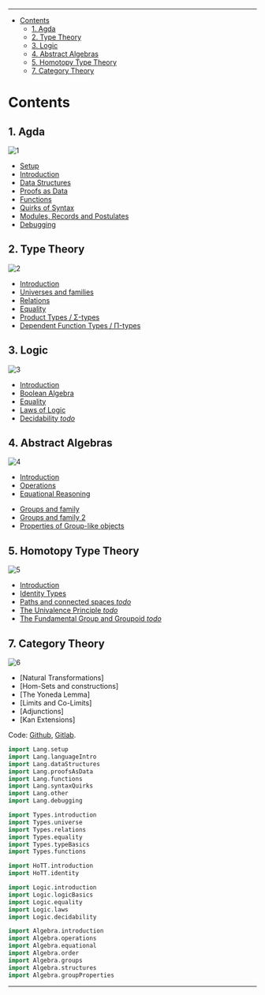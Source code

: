 <!-- START doctoc generated TOC please keep comment here to allow auto update -->
<!-- DON'T EDIT THIS SECTION, INSTEAD RE-RUN doctoc TO UPDATE -->
****

- [Contents](#contents)
  - [1. Agda](#1-agda)
  - [2. Type Theory](#2-type-theory)
  - [3. Logic](#3-logic)
  - [4. Abstract Algebras](#4-abstract-algebras)
  - [5. Homotopy Type Theory](#5-homotopy-type-theory)
  - [7. Category Theory](#7-category-theory)

<!-- END doctoc generated TOC please keep comment here to allow auto update -->


# Contents

## 1. Agda

![1](1.png)

  - [Setup](./Lang.setup.html)
  - [Introduction](./Lang.languageIntro.html)
  - [Data Structures](./Lang.dataStructures.html)
  - [Proofs as Data](./Lang.proofsAsData.html)
  - [Functions](./Lang.functions.html)
  - [Quirks of Syntax](./Lang.syntaxQuirks.html)
  - [Modules, Records and Postulates](./Lang.other.html)
  - [Debugging](./Lang.debugging.html)

## 2. Type Theory

![2](2.png)

  - [Introduction](./Types.introduction.html)
  - [Universes and families](./Types.universe.html)
  - [Relations](./Types.relations.html)
  - [Equality](./Types.equality.html)
  - [Product Types / Σ-types](./Types.typeBasics.html)
  - [Dependent Function Types / Π-types](./Types.functions.html)

## 3. Logic

![3](3.png)

  - [Introduction](./Logic.introduction.html)
  - [Boolean Algebra](./Logic.logicBasics.html)
  - [Equality](./Logic.equality.html)
  - [Laws of Logic](./Logic.laws.html)
  - [Decidability *todo*](./Logic.decidability.html)

## 4. Abstract Algebras

![4](4.png)

  - [Introduction](./Algebra.introduction.html)
  - [Operations](./Algebra.operations.html)
  - [Equational Reasoning](./Algebra.equational.html)
  <!-- - [Ordered objects](./Algebra.order.html) -->
  <!-- - [Properties of ordered objects](./Algebra.orderProperties.html) -->
  - [Groups and family](./Algebra.groups.html)
  - [Groups and family 2](./Algebra.structures.html)
  - [Properties of Group-like objects](./Algebra.groupProperties.html)
  <!-- - [Rings and family](./Algebra.rings.html) -->
  <!-- - [Properties of Ring-like objects](./Algebra.ringProperties.html) -->


<!-- ## 4. Algebraic Geometry

  - [Introduction](./AlgebraicGeometry.introduction.html)

 -->

## 5. Homotopy Type Theory

![5](5.png)

  - [Introduction](./HoTT.introduction.html)
  - [Identity Types](./HoTT.identity.html)
  - [Paths and connected spaces *todo*](./HoTT/paths.html)
  - [The Univalence Principle *todo*](./HoTT/univalance.html)
  - [The Fundamental Group and Groupoid *todo*](./HoTT/fundamentalGroup.html)

<!-- - [The Seifert van-Kampen Theorem *todo*](./HoTT/vanKampen.html) -->


## 7. Category Theory

![6](6.png)

  - [Natural Transformations]
  - [Hom-Sets and constructions]
  - [The Yoneda Lemma]
  - [Limits and Co-Limits]
  - [Adjunctions]
  - [Kan Extensions]


<!--
## 7. The Curry-Howard-Lambek-Voevodsky isomorphism

![7](7.png)

## 8. The Equivalence principle

![8](8.png)

## 9. Homotopy Type Theory

![9](9.png) -->

Code: [Github](https://github.com/ixaxaar/monoid.space), [Gitlab](https://gitlab.com/ixaxaar/with_agda).

```agda
import Lang.setup
import Lang.languageIntro
import Lang.dataStructures
import Lang.proofsAsData
import Lang.functions
import Lang.syntaxQuirks
import Lang.other
import Lang.debugging

import Types.introduction
import Types.universe
import Types.relations
import Types.equality
import Types.typeBasics
import Types.functions

import HoTT.introduction
import HoTT.identity

import Logic.introduction
import Logic.logicBasics
import Logic.equality
import Logic.laws
import Logic.decidability

import Algebra.introduction
import Algebra.operations
import Algebra.equational
import Algebra.order
import Algebra.groups
import Algebra.structures
import Algebra.groupProperties
```

****
